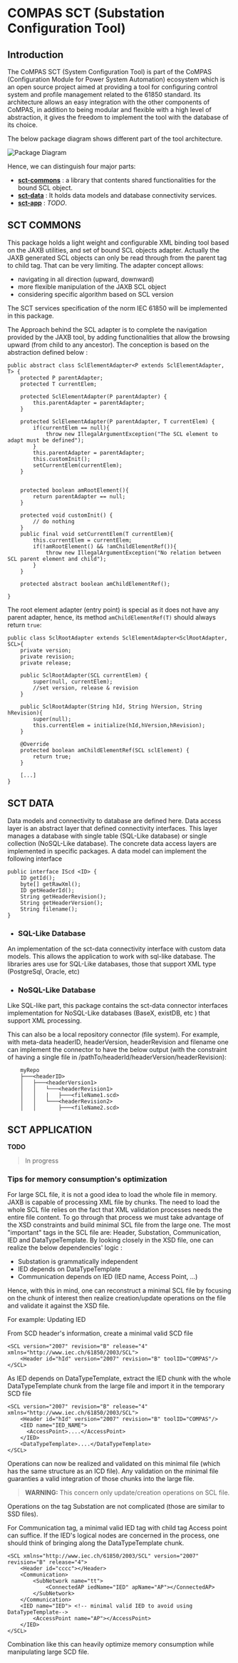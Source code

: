 <!-- SPDX-FileCopyrightText: 2022 RTE FRANCE -->
<!-- -->
<!-- SPDX-License-Identifier: Apache-2.0 -->
# COMPAS SCT (Substation Configuration Tool)
## Introduction

The CoMPAS SCT (System Configuration Tool) is part of the CoMPAS (Configuration Module for Power System Automation)
ecosystem which is an open source project aimed at providing a tool for configuring control system and 
profile management related to the 61850 standard. Its architecture allows an easy integration with the other 
components of CoMPAS, in addition to being modular and flexible with a high level of abstraction, it gives 
the freedom to implement the tool with the database of its choice.

The below package diagram shows different part of the tool architecture. 

![Package Diagram](images/PackageDiagram-CompasSCT.png)

Hence, we can distinguish four major parts:

* **[sct-commons](#SCT-COMMONS)** : a library that contents shared functionalities for the bound SCL object.
* **[sct-data](#SCT-DATA)** : It holds data models and database connectivity services.
* **[sct-app](#SCT-APPLICATION)** : *TODO*.

## SCT COMMONS
This package holds a light weight and configurable XML binding tool based on the JAXB utilities, and set of bound SCL 
objects adapter. Actually the JAXB generated SCL objects can only be read through from the parent tag to child tag. That can be very limiting.
The adapter concept allows:
* navigating in all direction (upward, downward)
* more flexible manipulation of the JAXB SCL object
* considering specific algorithm based on SCL version

The SCT services specification of the norm IEC 61850  will be implemented in this package.

The Approach behind the SCL adapter is to complete the navigation provided by the JAXB tool, by adding 
functionalities that allow the browsing upward (from child to any ancestor). The conception is based on the 
abstraction defined below :

    public abstract class SclElementAdapter<P extends SclElementAdapter, T> {
        protected P parentAdapter;
        protected T currentElem;
    
        protected SclElementAdapter(P parentAdapter) {
            this.parentAdapter = parentAdapter;
        }
    
        protected SclElementAdapter(P parentAdapter, T currentElem) {
            if(currentElem == null){
                throw new IllegalArgumentException("The SCL element to adapt must be defined");
            }
            this.parentAdapter = parentAdapter;
            this.customInit();
            setCurrentElem(currentElem);
        }
    
    
        protected boolean amRootElement(){
            return parentAdapter == null;
        }
    
        protected void customInit() {
            // do nothing
        }
        public final void setCurrentElem(T currentElem){
            this.currentElem = currentElem;
            if(!amRootElement() && !amChildElementRef()){
                throw new IllegalArgumentException("No relation between SCL parent element and child");
            }
        }
    
        protected abstract boolean amChildElementRef();
    
    }

The root element adapter (entry point) is special as it does not have any parent adapter, hence, its method `amChildElementRef(T)` 
should always return `true`:

    public class SclRootAdapter extends SclElementAdapter<SclRootAdapter, SCL>{
        private version;
        private revision;
        private release;
    
        public SclRootAdapter(SCL currentElem) {
            super(null, currentElem);
            //set version, release & revision
        }
    
        public SclRootAdapter(String hId, String hVersion, String hRevision){
            super(null);
            this.currentElem = initialize(hId,hVersion,hRevision);
        }
    
        @Override
        protected boolean amChildElementRef(SCL sclElement) {
            return true;
        }

        [...]
    }

## SCT DATA
Data models and connectivity to database are defined here. Data access layer is an abstract layer that defined connectivity
interfaces. This layer manages a database with single table (SQL-Like database) or single collection (NoSQL-Like database).
The concrete data access layers are implemented in specific packages. A data model can implement the following interface

```
public interface IScd <ID> {
    ID getId();
    byte[] getRawXml();
    ID getHeaderId();
    String getHeaderRevision();
    String getHeaderVersion();
    String filename();
}
```

* ### SQL-Like Database
An implementation of the sct-data connectivity interface with custom data models. This allows the application to work with sql-like database.
The libraries ares use for SQL-Like databases, those that support XML type (PostgreSql, Oracle, etc)

* ### NoSQL-Like Database
Like SQL-like part, this package contains the sct-data connector interfaces implementation for NoSQL-Like databases (BaseX, existDB, etc ) 
that support XML processing. 

This can also be a local repository connector (file system). For example, with meta-data headerID, headerVersion, headerRevision and filename
one can implement the connector to have the below output (with the constraint of having a single file in /pathTo/headerId/headerVersion/headerRevision):

```
    myRepo
    ├───<headerID>
    │   ├───<headerVersion1>
    │   │   └───<headerRevision1>
    │   │   |   ├───<fileName1.scd>
    │   │   └───<headerRevision2>
    │   │       ├───<fileName2.scd>
```

## SCT APPLICATION
**TODO**
> In progress

### Tips for memory consumption's optimization
For large SCL file, it is not a good idea to load the whole file in memory. JAXB is capable of processing XML file by chunks. 
The need to load the whole SCL file relies on the fact that XML validation processes needs the entire file content.
To go through that process we must take advantage of the XSD constraints and build minimal SCL file from the large one.
The most "important" tags in the SCL file are: Header, Substation, Communication, IED and DataTypeTemplate. By looking closely in the XSD file, one can realize
the below dependencies' logic :
* Substation is grammatically independent
* IED depends on DataTypeTemplate
* Communication depends on IED (IED name, Access Point, ...)
 
Hence, with this in mind, one can reconstruct a minimal SCL file by focusing on the chunk of interest then realize creation/update operations
on the file and validate it against the XSD file.

For example: Updating IED

From SCD header's information, create a minimal valid SCD file
```
<SCL version="2007" revision="B" release="4" xmlns="http://www.iec.ch/61850/2003/SCL">
    <Header id="hId" version="2007" revision="B" toolID="COMPAS"/>
</SCL>
```
As IED depends on DataTypeTemplate, extract the IED chunk with the whole DataTypeTemplate chunk from the large file and 
import it in the temporary SCD file
```
<SCL version="2007" revision="B" release="4" xmlns="http://www.iec.ch/61850/2003/SCL">
    <Header id="hId" version="2007" revision="B" toolID="COMPAS"/>
    <IED name="IED_NAME">
      <AccessPoint>....</AccessPoint>
    </IED>
    <DataTypeTemplate>....</DataTypeTemplate>
</SCL>
```
Operations can now be realized and validated on this minimal file (which has the same structure as an ICD file). 
Any validation on the minimal file guaranties a valid integration of those chunks into the large file.

> **WARNING:** This concern only update/creation operations on SCL file.

Operations on the tag Substation are not complicated (those are similar to SSD files). 

For Communication tag, a minimal valid IED tag with child tag Access point can suffice. If the IED's logical nodes 
are concerned in the process, one should think of bringing along the DataTypeTemplate chunk.

```
<SCL xmlns="http://www.iec.ch/61850/2003/SCL" version="2007" revision="B" release="4">
    <Header id="cccc"></Header>
    <Communication>
        <SubNetwork name="tt">
            <ConnectedAP iedName="IED" apName="AP"></ConnectedAP>
        </SubNetwork>
    </Communication>
    <IED name="IED"> <!-- minimal valid IED to avoid using DataTypeTemplate-->
        <AccessPoint name="AP"></AccessPoint>
    </IED>
</SCL>
```
Combination like this can heavily optimize memory consumption while manipulating large SCD file. 

